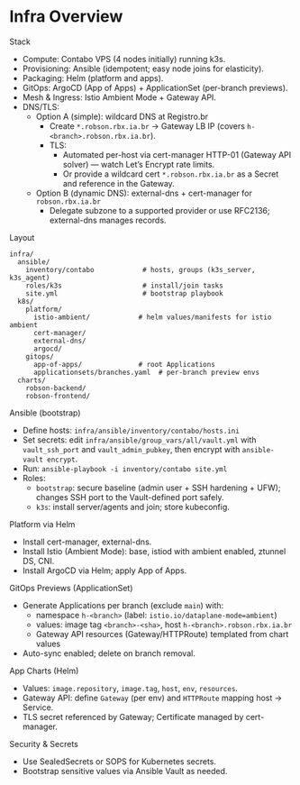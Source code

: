# Infra Overview

Stack
- Compute: Contabo VPS (4 nodes initially) running k3s.
- Provisioning: Ansible (idempotent; easy node joins for elasticity).
- Packaging: Helm (platform and apps).
- GitOps: ArgoCD (App of Apps) + ApplicationSet (per-branch previews).
- Mesh & Ingress: Istio Ambient Mode + Gateway API.
- DNS/TLS:
  - Option A (simple): wildcard DNS at Registro.br
    - Create `*.robson.rbx.ia.br` → Gateway LB IP (covers `h-<branch>.robson.rbx.ia.br`).
    - TLS:
      - Automated per-host via cert-manager HTTP-01 (Gateway API solver) — watch Let’s Encrypt rate limits.
      - Or provide a wildcard cert `*.robson.rbx.ia.br` as a Secret and reference in the Gateway.
  - Option B (dynamic DNS): external-dns + cert-manager for `robson.rbx.ia.br`
    - Delegate subzone to a supported provider or use RFC2136; external-dns manages records.

Layout
```
infra/
  ansible/
    inventory/contabo            # hosts, groups (k3s_server, k3s_agent)
    roles/k3s                    # install/join tasks
    site.yml                     # bootstrap playbook
  k8s/
    platform/
      istio-ambient/            # helm values/manifests for istio ambient
      cert-manager/
      external-dns/
      argocd/
    gitops/
      app-of-apps/              # root Applications
      applicationsets/branches.yaml  # per-branch preview envs
  charts/
    robson-backend/
    robson-frontend/
```

Ansible (bootstrap)
- Define hosts: `infra/ansible/inventory/contabo/hosts.ini`
- Set secrets: edit `infra/ansible/group_vars/all/vault.yml` with `vault_ssh_port` and `vault_admin_pubkey`, then encrypt with `ansible-vault encrypt`.
- Run: `ansible-playbook -i inventory/contabo site.yml`
- Roles:
  - `bootstrap`: secure baseline (admin user + SSH hardening + UFW); changes SSH port to the Vault-defined port safely.
  - `k3s`: install server/agents and join; store kubeconfig.

Platform via Helm
- Install cert-manager, external-dns.
- Install Istio (Ambient Mode): base, istiod with ambient enabled, ztunnel DS, CNI.
- Install ArgoCD via Helm; apply App of Apps.

GitOps Previews (ApplicationSet)
- Generate Applications per branch (exclude `main`) with:
  - namespace `h-<branch>` (label: `istio.io/dataplane-mode=ambient`)
  - values: image tag `<branch>-<sha>`, host `h-<branch>.robson.rbx.ia.br`
  - Gateway API resources (Gateway/HTTPRoute) templated from chart values
- Auto-sync enabled; delete on branch removal.

App Charts (Helm)
- Values: `image.repository`, `image.tag`, `host`, `env`, `resources`.
- Gateway API: define `Gateway` (per env) and `HTTPRoute` mapping host → Service.
- TLS secret referenced by Gateway; Certificate managed by cert-manager.

Security & Secrets
- Use SealedSecrets or SOPS for Kubernetes secrets.
- Bootstrap sensitive values via Ansible Vault as needed.
